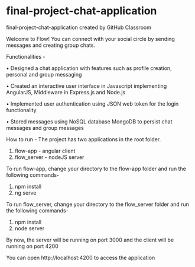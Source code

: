 # final-project-chat-application
final-project-chat-application created by GitHub Classroom

Welcome to Flow!
You can connect with your social circle by sending messages and creating group chats.

Functionalities -

• Designed a chat application with features such as profile creation, personal and group messaging 

• Created an interactive user interface in Javascript implementing AngularJS, Middleware in Express.js and Node.js 

• Implemented user authentication using JSON web token for the login functionality 

• Stored messages using NoSQL database MongoDB to persist chat messages and group messages 
 

How to run -
The project has two applications in the root folder.
1) flow-app - angular client
2) flow_server - nodeJS server

To run flow-app, change your directory to the flow-app folder and run the following commands-
1) npm install
2) ng serve

To run flow_server, change your directory to the flow_server folder and run the following commands-
1) npm install
2) node server

By now, the server will be running on port 3000 and the client will be running on port 4200

You can open http://localhost:4200 to access the application 

